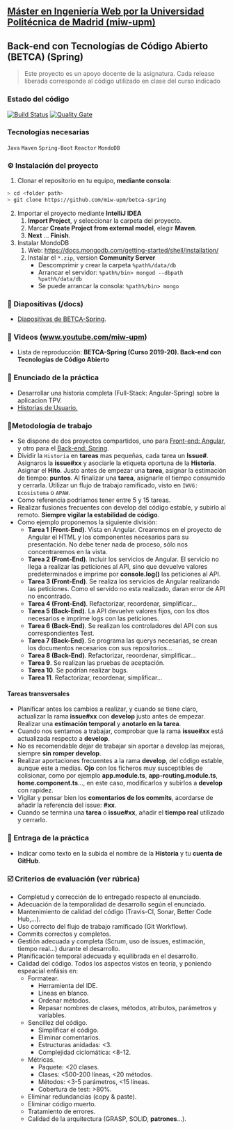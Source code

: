 ## [Máster en Ingeniería Web por la Universidad Politécnica de Madrid (miw-upm)](http://miw.etsisi.upm.es)
## Back-end con Tecnologías de Código Abierto (BETCA) (Spring)
> Este proyecto es un apoyo docente de la asignatura. Cada release liberada corresponde al código utilizado en clase del curso indicado

### Estado del código
[![Build Status](https://travis-ci.org/miw-upm/betca-spring.svg?branch=develop)](https://travis-ci.org/miw-upm/betca-spring)
[![Quality Gate](https://sonarcloud.io/api/project_badges/measure?project=es.upm.miw%3Abetca-spring&metric=alert_status)](https://sonarcloud.io/dashboard?id=es.upm.miw%3Abetca-spring)

### Tecnologías necesarias
`Java` `Maven` `Spring-Boot` `Reactor` `MondoDB`

### :gear: Instalación del proyecto
1. Clonar el repositorio en tu equipo, **mediante consola**:
```sh
> cd <folder path>
> git clone https://github.com/miw-upm/betca-spring
```
2. Importar el proyecto mediante **IntelliJ IDEA**
   1. **Import Project**, y seleccionar la carpeta del proyecto.
   1. Marcar **Create Project from external model**, elegir **Maven**.
   1. **Next** … **Finish**.   
3. Instalar MondoDB
   1. Web: https://docs.mongodb.com/getting-started/shell/installation/
   1. Instalar el `*.zip`, version __Community Server__   
      * Descomprimir y crear la carpeta `%path%/data/db`
      * Arrancar el servidor: `%path%/bin> mongod --dbpath %path%/data/db`
      * Se puede arrancar la consola: `%path%/bin> mongo`

### :book: Diapositivas (/docs)
* [Diapositivas de BETCA-Spring](docs/miw-betca-diapositivas-spring.pdf).   

### :movie_camera: Videos (www.youtube.com/miw-upm)
* Lista de reproducción: **BETCA-Spring (Curso 2019-20). Back-end con Tecnologías de Código Abierto**

### :page_with_curl: Enunciado de la práctica
* Desarrollar una historia completa (Full-Stack: Angular-Spring) sobre la aplicacion TPV.
* [Historias de Usuario.](https://github.com/miw-upm/betca-tpv-spring/wiki)

### :memo:Metodología de trabajo
* Se dispone de dos proyectos compartidos, uno para [Front-end: Angular](https://github.com/miw-upm/betca-tpv-angular/projects/2),
 y otro para el [Back-end: Spring](https://github.com/miw-upm/betca-tpv-spring/projects/1).
* Dividir la `Historia` en **tareas** mas pequeñas, cada tarea un **Issue#**. Asignaros la **issue#xx** y asociarle la etiqueta oportuna de la **Historia**.
Asignar el **Hito**. Justo antes de empezar una **tarea**, asignar la estimación de tiempo: **puntos**. Al finalizar una **tarea**, asignarle el tiempo consumido y cerrarla.
Utilizar un flujo de trabajo ramificado, visto en `IWVG: Ecosistema` o `APAW`.
* Como referencia podríamos tener entre 5 y 15 tareas.  
* Realizar fusiones frecuentes con develop del código estable, y subirlo al remoto. **Siempre vigilar la estabilidad de código**.  
* Como ejemplo proponemos la siguiente división:  
   * **Tarea 1 (Front-End)**. Vista en Angular. Crearemos en el proyecto de Angular el HTML y los componentes necesarios para su presentación. No debe tener nada de proceso, sólo nos concentraremos en la vista.
   * **Tarea 2 (Front-End)**. Incluir los servicios de Angular. El servicio no llega a realizar las peticiones al API, sino que devuelve valores predeterminados e imprime por **console.log()** las peticiones al API.
   * **Tarea 3 (Front-End)**. Se realiza los servicios de Angular realizando las peticiones. Como el servido no esta realizado, daran error de API no encontrado.
   * **Tarea 4 (Front-End)**. Refactorizar, reoordenar, simplificar...
   * **Tarea 5 (Back-End)**. La API devuelve valores fijos, con los dtos necesarios e imprime logs con las peticiones.
   * **Tarea 6 (Back-End)**. Se realizan los controladores del API con sus correspondientes Test.
   * **Tarea 7 (Back-End)**. Se programa las querys necesarias, se crean los documentos necesarios con sus repositorios...
   * **Tarea 8 (Back-End)**. Refactorizar, reoordenar, simplificar...   
   * **Tarea 9**. Se realizan las pruebas de aceptación.
   * **Tarea 10**. Se podrían realizar bugs.
   * **Tarea 11**. Refactorizar, reoordenar, simplificar...   
   
#### Tareas transversales
* Planificar antes los cambios a realizar, y cuando se tiene claro, actualizar la rama **issue#xx** con **develop** justo antes de empezar. Realizar una **estimación temporal** y **anotarlo en la tarea**.
* Cuando nos sentamos a trabajar, comprobar que la rama **issue#xx** está actualizada respecto a **develop**.
* No es recomendable dejar de trabajar sin aportar a develop las mejoras, siempre **sin romper develop**.
* Realizar aportaciones frecuentes a la rama **develop**, del código estable, aunque este a medias. **Ojo** con los ficheros muy susceptibles de colisionar, como por ejemplo **app.module.ts**, **app-routing.module.ts**, **home.component.ts**..., en este caso, modificarlos y subirlos a **develop** con rapidez.
* Vigilar y pensar bien los **comentarios de los commits**, acordarse de añadir la referencia del issue: **#xx**.
* Cuando se termina una **tarea** o **issue#xx**, añadir el **tiempo real** utilizado y cerrarlo.

### :clap: Entraga de la práctica
* Indicar como texto en la subida el nombre de la **Historia** y tu **cuenta de GitHub**.

### :ballot_box_with_check: Criterios de evaluación (ver rúbrica)
* Completud y corrección de lo entregado respecto al enunciado.
* Adecuación de la temporalidad de desarrollo según el enunciado.
* Mantenimiento de calidad del código (Travis-CI, Sonar, Better Code Hub,...).
* Uso correcto del flujo de trabajo ramificado (Git Workflow).
* Commits correctos y completos.
* Gestión adecuada y completa (Scrum, uso de issues, estimación, tiempo real...) durante el desarrollo.
* Planificación temporal adecuada y equilibrada en el desarrollo.
* Calidad del código. Todos los aspectos vistos en teoría, y poniendo espeacial enfásis en:
   * Formatear.
      * Herramienta del IDE.
      * Líneas en blanco.
      * Ordenar métodos.
      * Repasar nombres de clases, métodos, atributos, parámetros y variables.
   * Sencillez del código.
      * Simplificar el código.
      * Eliminar comentarios.
      * Estructuras anidadas: <3.
      * Complejidad ciclomática: <8-12.
   * Métricas.
      * Paquete: <20 clases.
      * Clases: <500-200 líneas, <20 métodos.
      * Métodos: <3-5 parámetros, <15 líneas.
      * Cobertura de test: >80%.
   * Eliminar redundancias (copy & paste).
   * Eliminar código muerto.
   * Tratamiento de errores. 
   * Calidad de la arquitectura (GRASP, SOLID, **patrones**...).
